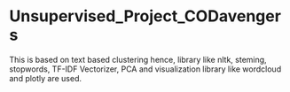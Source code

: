 # Unsupervised_Project_CODavengers
This is based on text based clustering hence, library like nltk, steming, stopwords, TF-IDF Vectorizer, PCA and visualization library like wordcloud and plotly are used.
